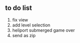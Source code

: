 ## to do list


1. fix view 
2. add level selection
3. heliport submerged game over
4.  send as zip 











